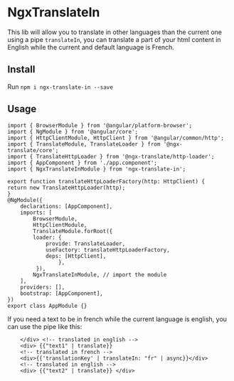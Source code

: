 # NgxTranslateIn

This lib will allow you to translate in other languages than the current one using a pipe `translateIn`, you can translate a part of your html content in English while the current and default language is French.

## Install

Run `npm i ngx-translate-in --save`

## Usage

    import { BrowserModule } from '@angular/platform-browser';
    import { NgModule } from '@angular/core';
    import { HttpClientModule, HttpClient } from '@angular/common/http';
    import { TranslateModule, TranslateLoader } from '@ngx-translate/core';
    import { TranslateHttpLoader } from '@ngx-translate/http-loader';
    import { AppComponent } from './app.component';
    import { NgxTranslateInModule } from 'ngx-translate-in';

    export function translateHttpLoaderFactory(http: HttpClient) {
    return new TranslateHttpLoader(http);
    }
    @NgModule({
        declarations: [AppComponent],
        imports: [
            BrowserModule,
            HttpClientModule,
            TranslateModule.forRoot({
            loader: {
                provide: TranslateLoader,
                useFactory: translateHttpLoaderFactory,
                deps: [HttpClient],
                    },
             }),
            NgxTranslateInModule, // import the module
        ],
        providers: [],
        bootstrap: [AppComponent],
    })
    export class AppModule {}

If you need a text to be in french while the current language is english, you can use the pipe like this:

        </div> <!-- translated in english -->
        <div> {{"text1" | translate}}
        <!-- translated in french -->
        <div>{{'translationKey' | translateIn: "fr" | async}}</div>
        <!-- translated in english -->
        <div> {{"text2" | translate}} </div>
